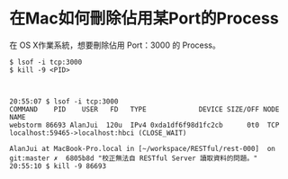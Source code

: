 # 在Mac如何刪除佔用某Port的Process

在 OS X作業系統，想要刪除佔用 Port：3000 的 Process。


    $ lsof -i tcp:3000
    $ kill -9 <PID>



    20:55:07 $ lsof -i tcp:3000
    COMMAND    PID    USER   FD   TYPE             DEVICE SIZE/OFF NODE NAME
    webstorm 86693 AlanJui  120u  IPv4 0xda1df6f98d1fc2cb      0t0  TCP localhost:59465->localhost:hbci (CLOSE_WAIT)
    
    AlanJui at MacBook-Pro.local in [~/workspace/RESTful/rest-000]  on git:master ✗  6805b8d "校正無法自 RESTful Server 讀取資料的問題。"
    20:55:10 $ kill -9 86693
    

